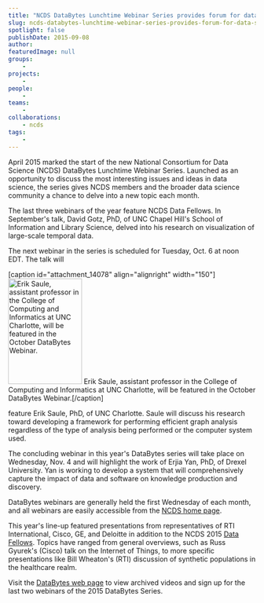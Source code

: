 ```yaml
---
title: "NCDS DataBytes Lunchtime Webinar Series provides forum for data science topics"
slug: ncds-databytes-lunchtime-webinar-series-provides-forum-for-data-science-topics
spotlight: false
publishDate: 2015-09-08
author: 
featuredImage: null
groups:
    - 
projects:
    - 
people:
    - 
teams: 
    - 
collaborations:
    - ncds
tags:
    - 
---
```

April 2015 marked the start of the new National Consortium for Data Science (NCDS) DataBytes Lunchtime Webinar Series. Launched as an opportunity to discuss the most interesting issues and ideas in data science, the series gives NCDS members and the broader data science community a chance to delve into a new topic each month.



The last three webinars of the year feature NCDS Data Fellows. In September's talk, David Gotz, PhD, of UNC Chapel Hill's School of Information and Library Science, delved into his research on visualization of large-scale temporal data.

The next webinar in the series is scheduled for Tuesday, Oct. 6 at noon EDT. The talk will

[caption id="attachment_14078" align="alignright" width="150"]<a href="https://renci.org/wp-content/uploads/2014/12/erik_saule_small.jpeg"><img class="wp-image-14078" src="https://renci.org/wp-content/uploads/2014/12/erik_saule_small.jpeg" alt="Erik Saule, assistant professor in the College of Computing and Informatics at UNC Charlotte, will be featured in the October DataBytes Webinar." width="150" height="215" /></a> Erik Saule, assistant professor in the College of Computing and Informatics at UNC Charlotte, will be featured in the October DataBytes Webinar.[/caption]

feature Erik Saule, PhD, of UNC Charlotte. Saule will discuss his research toward developing a framework for performing efficient graph analysis regardless of the type of analysis being performed or the computer system used.

The concluding webinar in this year's DataBytes series will take place on Wednesday, Nov. 4 and will highlight the work of Erjia Yan, PhD, of Drexel University. Yan is working to develop a system that will comprehensively capture the impact of data and software on knowledge production and discovery.

DataBytes webinars are generally held the first Wednesday of each month, and all webinars are easily accessible from the <a href="http://data2discovery.org/">NCDS home page</a>.

This year's line-up featured presentations from representatives of RTI International, Cisco, GE, and Deloitte in addition to the NCDS 2015 <a href="http://data2discovery.org/data-fellows/">Data Fellows</a>. Topics have ranged from general overviews, such as Russ Gyurek's (Cisco) talk on the Internet of Things, to more specific presentations like Bill Wheaton's (RTI) discussion of synthetic populations in the healthcare realm.

Visit the <a href="http://data2discovery.org/databytes-webinars/">DataBytes web page</a> to view archived videos and sign up for the last two webinars of the 2015 DataBytes Series.
